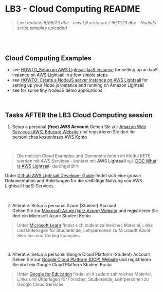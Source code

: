 # LB3 - Cloud Computing README
> ###### Last update: 8/08/23 dbe - new LB structure / 16/11/23 dbe - NodeJs script samples uploaded
</br>


## Cloud Computing Examples
* see [HOWTO_Setup an AWS Lightsail IaaS Instance](https://github.com/sawubona-repo/KETE-HS23-WORK/blob/main/LB3-CloudComputing/HOWTO_Setup-AWS-Lightsail-Instance.md) for setting up an IaaS instance on AWS Lightsail in a few simple steps 
* see [HOWTO: Create a NodeJS server instance on AWS Lightsail](https://github.com/sawubona-repo/KETE-HS23-WORK/blob/main/LB3-CloudComputing/HOWTO_Setup-AWS-Lightsail-NodeJS-Instance.md) for setting up your Node.js instance and running on Amazon Lightsail
* see []() for some tiny NodeJS demo applications 
</br>


## Tasks AFTER the LB3 Cloud Computing session  

1. Setup a personal **(free) AWS Account**
  Gehen Sie zur [Amazon Web Services (AWS) Educate Website](https://aws.amazon.com/de/education/awseducate/?nc1=h_ls) und registrieren Sie dort ihr persönliches kostenloses AWS   Konto
  </br>  

> Die meisten Cloud Examples und Demonstrationen im Modul KETE werden mit AWS Services - konkret mit **AWS Lightsail** vgl. [DOC What is AWS Lightsail](https://github.com/sawubona-repo/KETE-HS23-WORK/blob/main/LB3-CloudComputing/DOC_AWS-Lightsail.md)- durchgeführt  
   
Unter [Github AWS Lightsail Developer Guide](https://github.com/awsdocs/amazon-lightsail-developer-guide/tree/master/doc_source) findet sich eine grosse Dokumentation and Anleitungen für die vielfältige Nutzung von AWS Lightsail (IaaS) Services.  
</br> 
</br> 

2. Alterativ: Setup a personal Azure (Student) Account
    </br>
    Gehen Sie zur [Microsoft Azure (kurz Azure) Website](https://azure.microsoft.com/de-de/free/students/) und registrieren Sie dort ein Microsoft Azure Student Konto
    </br>

> Unter [Microsoft Learn](https://docs.microsoft.com/de-de/learn/) findet sich zudem zahlreiches Material, Links und Unterlagen für Studierende, Lehrpersonen zu Microsoft Azure  Services und Coding Examples
</br>


3. Alterativ: Setup a personal Google Cloud Platform (Student) Account
   </br>
   Gehen Sie zur [Google Cloud Platform (GCP) Website](https://cloud.google.com/) und registrieren Sie dort ein Google Cloud Platform Student Konto
   </br>

> Unter [Google for Education](https://edu.google.com/products/google-cloud) findet sich zudem zahlreiches Material, Links und Unterlagen für Forscher, Studierende, Lehrpersonen zu Google Cloud Services  
</br>
</br>



